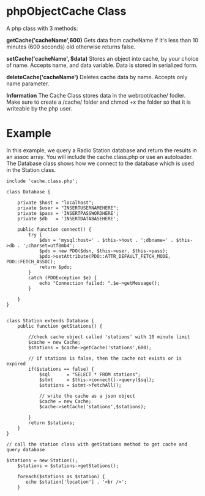 # phpObjectCache Class
A php class with 3 methods:

**getCache('cacheName',600)**
Gets data from cacheName if it's less than 10 minutes (600 seconds) old otherwise returns false.

**setCache('cacheName', $data)**
Stores an object into cache, by your choice of name. Accepts name, and data variable. Data is stored in serialized form.

**deleteCache('cacheName')**
Deletes cache data by name. Accepts only name parameter.

**Information**
The Cache Class stores data in the webroot/cache/ fodler. Make sure to create a /cache/ folder and chmod +x the folder so that it is writeable by the php user. 

# Example #
In this example, we query a Radio Station database and return the results in an assoc array. You will include the cache.class.php or use an autoloader. The Database class shows how we connect to the database which is used in the Station class.  

```
include 'cache.class.php';

class Database {
	
	private $host = "localhost";
	private $user = "INSERTUSERNAMEHERE";
	private $pass = 'INSERTPASSWORDHERE';
	private $db   = 'INSERTDATABASEHERE';
	
	public function connect() {
		try {
			$dsn = 'mysql:host=' . $this->host . ';dbname=' . $this->db . ';charset=utf8mb4';
			$pdo = new PDO($dsn, $this->user, $this->pass);
			$pdo->setAttribute(PDO::ATTR_DEFAULT_FETCH_MODE, PDO::FETCH_ASSOC);
			return $pdo;	
		}
		catch (PDOException $e) {
			echo "Connection failed: ".$e->getMessage();
		}
		
	}
}


class Station extends Database {
	public function getStations() {
	
		//check cache object called 'stations' with 10 minute limit
		$cache = new Cache;
		$stations = $cache->getCache('stations',600);
		
		// if stations is false, then the cache not exists or is expired
		if($stations == false) {
			$sql  	  = "SELECT * FROM stations";
			$stmt 	  = $this->connect()->query($sql);
			$stations = $stmt->fetchAll();
	
			// write the cache as a json object
			$cache = new Cache;
			$cache->setCache('stations',$stations);
			
		} 
		return $stations;
	}	
}

// call the station class with getStations method to get cache and query database

$stations = new Station();
	$stations = $stations->getStations();
	
	foreach($stations as $station) {
	   echo $station['location'] . '<br />';
	}


```
